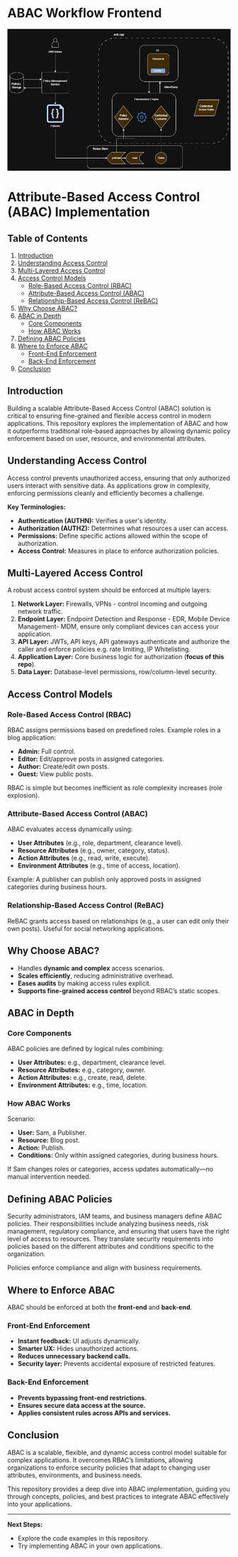 # ABAC Workflow Frontend
![ABAC Workflow Implementation Frontend](/public/images/workflow.jpg)

# Attribute-Based Access Control (ABAC) Implementation

## Table of Contents
1. [Introduction](#introduction)
2. [Understanding Access Control](#understanding-access-control)
3. [Multi-Layered Access Control](#multi-layered-access-control)
4. [Access Control Models](#access-control-models)
    - [Role-Based Access Control (RBAC)](#role-based-access-control-rbac)
    - [Attribute-Based Access Control (ABAC)](#attribute-based-access-control-abac)
    - [Relationship-Based Access Control (ReBAC)](#relationship-based-access-control-rebac)
5. [Why Choose ABAC?](#why-choose-abac)
6. [ABAC in Depth](#abac-in-depth)
    - [Core Components](#core-components)
    - [How ABAC Works](#how-abac-works)
7. [Defining ABAC Policies](#defining-abac-policies)
8. [Where to Enforce ABAC](#where-to-enforce-abac)
    - [Front-End Enforcement](#front-end-enforcement)
    - [Back-End Enforcement](#back-end-enforcement)
9. [Conclusion](#conclusion)

## Introduction
Building a scalable Attribute-Based Access Control (ABAC) solution is critical to ensuring fine-grained and flexible access control in modern applications. This repository explores the implementation of ABAC and how it outperforms traditional role-based approaches by allowing dynamic policy enforcement based on user, resource, and environmental attributes.

## Understanding Access Control
Access control prevents unauthorized access, ensuring that only authorized users interact with sensitive data. As applications grow in complexity, enforcing permissions cleanly and efficiently becomes a challenge.

**Key Terminologies:**
- **Authentication (AUTHN):** Verifies a user's identity.
- **Authorization (AUTHZ):** Determines what resources a user can access.
- **Permissions:** Define specific actions allowed within the scope of authorization.
- **Access Control:** Measures in place to enforce authorization policies.

## Multi-Layered Access Control
A robust access control system should be enforced at multiple layers:
1. **Network Layer:** Firewalls, VPNs - control incoming and outgoing network traffic.
2. **Endpoint Layer:** Endpoint Detection and Response - EDR,  Mobile Device Management- MDM, ensure only compliant devices can access your application.
3. **API Layer:** JWTs, API keys, API gateways authenticate and authorize the caller and enforce policies e.g. rate limiting, IP Whitelisting.
4. **Application Layer:** Core business logic for authorization (**focus of this repo**).
5. **Data Layer:** Database-level permissions, row/column-level security.

## Access Control Models
### Role-Based Access Control (RBAC)
RBAC assigns permissions based on predefined roles. Example roles in a blog application:
- **Admin:** Full control.
- **Editor:** Edit/approve posts in assigned categories.
- **Author:** Create/edit own posts.
- **Guest:** View public posts.

RBAC is simple but becomes inefficient as role complexity increases (role explosion).

### Attribute-Based Access Control (ABAC)
ABAC evaluates access dynamically using:
- **User Attributes** (e.g., role, department, clearance level).
- **Resource Attributes** (e.g., owner, category, status).
- **Action Attributes** (e.g., read, write, execute).
- **Environment Attributes** (e.g., time of access, location).

Example: A publisher can publish only approved posts in assigned categories during business hours.

### Relationship-Based Access Control (ReBAC)
ReBAC grants access based on relationships (e.g., a user can edit only their own posts). Useful for social networking applications.

## Why Choose ABAC?
- Handles **dynamic and complex** access scenarios.
- **Scales efficiently**, reducing administrative overhead.
- **Eases audits** by making access rules explicit.
- **Supports fine-grained access control** beyond RBAC’s static scopes.

## ABAC in Depth
### Core Components
ABAC policies are defined by logical rules combining:
- **User Attributes:** e.g., department, clearance level.
- **Resource Attributes:** e.g., category, owner.
- **Action Attributes:** e.g., create, read, delete.
- **Environment Attributes:** e.g., time, location.

### How ABAC Works
Scenario:
- **User:** Sam, a Publisher.
- **Resource:** Blog post.
- **Action:** Publish.
- **Conditions:** Only within assigned categories, during business hours.

If Sam changes roles or categories, access updates automatically—no manual intervention needed.

## Defining ABAC Policies
Security administrators, IAM teams, and business managers define ABAC policies. 
Their responsibilities include analyzing business needs, risk management, regulatory compliance, and ensuring that users have the right level of access to resources. 
They translate security requirements into policies based on the different attributes and conditions specific to the organization.

Policies enforce compliance and align with business requirements.


## Where to Enforce ABAC
ABAC should be enforced at both the **front-end** and **back-end**.

### Front-End Enforcement
- **Instant feedback:** UI adjusts dynamically.
- **Smarter UX:** Hides unauthorized actions.
- **Reduces unnecessary backend calls.**
- **Security layer:** Prevents accidental exposure of restricted features.

### Back-End Enforcement
- **Prevents bypassing front-end restrictions.**
- **Ensures secure data access at the source.**
- **Applies consistent rules across APIs and services.**

## Conclusion
ABAC is a scalable, flexible, and dynamic access control model suitable for complex applications. It overcomes RBAC’s limitations, allowing organizations to enforce security policies that adapt to changing user attributes, environments, and business needs.

This repository provides a deep dive into ABAC implementation, guiding you through concepts, policies, and best practices to integrate ABAC effectively into your applications.

---
**Next Steps:**
- Explore the code examples in this repository.
- Try implementing ABAC in your own applications.
